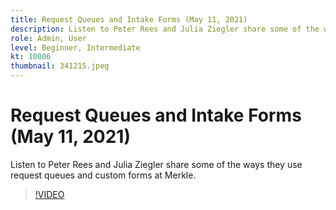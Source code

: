 ```yaml
---
title: Request Queues and Intake Forms (May 11, 2021)
description: Listen to Peter Rees and Julia Ziegler share some of the ways they use request queues and custom forms at Merkle.
role: Admin, User
level: Beginner, Intermediate
kt: 10006
thumbnail: 341215.jpeg
---
```


# Request Queues and Intake Forms (May 11, 2021)

Listen to Peter Rees and Julia Ziegler share some of the ways they use request queues and custom forms at Merkle.

>[!VIDEO](https://video.tv.adobe.com/v/341215/?quality=12&learn=on)
